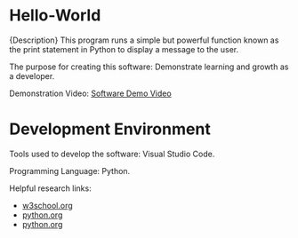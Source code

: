 # Hello-World

{Description}
This program runs a simple but powerful function known as the print statement in Python to display a message to the user. 

The purpose for creating this software:
Demonstrate learning and growth as a developer. 

Demonstration Video:
[Software Demo Video](https://youtu.be/ZzqzNqgazUM)

# Development Environment

Tools used to develop the software:
Visual Studio Code.

Programming Language:
Python. 


Helpful research links:
* [w3school.org](https://www.w3schools.com/python/default.asp)
* [python.org](https://devguide.python.org/)
* [python.org](https://wiki.python.org/moin/BeginnersGuide)
